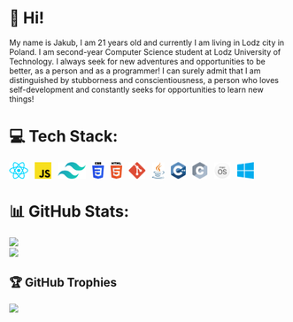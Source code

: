 # 👋 Hi!

My name is Jakub, I am 21 years old and currently I am living in Lodz city in Poland. I am second-year Computer Science student at Lodz University of Technology. I always seek for new adventures and opportunities to be better, as a person and as a programmer! I can surely admit that I am distinguished by stubborness and conscientiousness, a person who loves self-development and constantly seeks for opportunities to learn new things!

# 💻 Tech Stack:

<div style="display: flex; 
            allign-items: center; 
            gap: 12px;">
  <img src="./icons/react.svg" height="30" />
  <img src="./icons/javascript.svg" height="30" />
  <img src="./icons/tailwindcss-icon.svg" height="30" />
  <img src="./icons/css-3.svg" height="30" />
  <img src="./icons/html-5.svg" height="30" />
  <img src="./icons/git-icon.svg" height="30" />
  <img src="./icons/java.svg" height="30" />
  <img src="./icons/c-plusplus.svg" height="30" />
  <img src="./icons/c.svg" height="30" />
  <img src="./icons/macos-white.png" height="30" />
  <img src="./icons/microsoft-windows.svg" height="30" />
</div>

# 📊 GitHub Stats:

![](https://github-readme-stats.vercel.app/api?username=jaqubm&theme=onedark&hide_border=false&include_all_commits=false&count_private=false)
<br/>
![](https://github-readme-stats.vercel.app/api/top-langs/?username=jaqubm&theme=onedark&hide_border=false&include_all_commits=false&count_private=false&layout=compact)

## 🏆 GitHub Trophies

![](https://github-profile-trophy.vercel.app/?username=jaqubm&theme=radical&no-frame=false&no-bg=true&margin-w=4)
